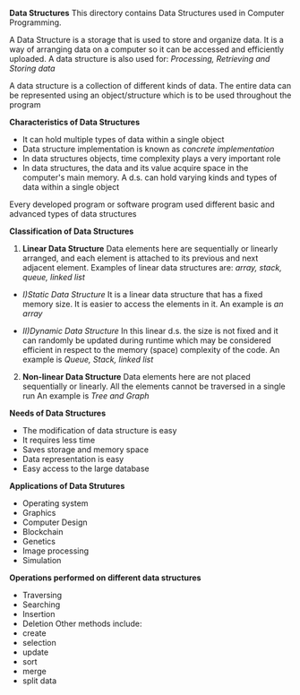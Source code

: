 **Data Structures**
This directory contains Data Structures used in Computer Programming.

A Data Structure is a storage that is used to store and organize data. It is a way of arranging data on a computer so it can be accessed and efficiently uploaded.
A data structure is also used for: *Processing, Retrieving and Storing data*

A data structure is a collection of different kinds of data. The entire data can be represented using an object/structure which is to be used throughout the program

**Characteristics of Data Structures**
- It can hold multiple types of data within a single object
- Data structure implementation is known as *concrete implementation*
- In data structures objects, time complexity plays a very important role
- In data structures, the data and its value acquire space in the computer's main memory. A d.s. can hold varying kinds and types of data within a single object

Every developed program or software program used different basic and advanced types of data structures

**Classification of Data Structures**
1. **Linear Data Structure**
Data elements here are sequentially or linearly arranged, and each element is attached to its previous and next adjacent element.
Examples of linear data structures are: *array, stack, queue, linked list*

- *I)Static Data Structure*
It is a linear data structure that has a fixed memory size. It is easier to access the elements in it. An example is *an array*

- *II)Dynamic Data Structure*
In this linear d.s. the size is not fixed and it can randomly be updated during runtime which may be considered efficient in respect to the memory (space) complexity of the code.
An example is *Queue, Stack, linked list*

2. **Non-linear Data Structure**
Data elements here are not placed sequentially or linearly. All the elements cannot be traversed in a single run
An example is *Tree and Graph*

**Needs of Data Structures**
- The modification of data structure is easy
- It requires less time
- Saves storage and memory space
- Data representation is easy
- Easy access to the large database

**Applications of Data Strutures**
- Operating system
- Graphics
- Computer Design
- Blockchain
- Genetics
- Image processing
- Simulation

**Operations performed on different data structures**
- Traversing
- Searching
- Insertion
- Deletion
Other methods include:
- create
- selection
- update
- sort
- merge
- split data
